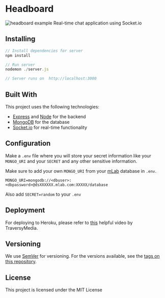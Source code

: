 # Headboard

![headboard example](https://user-images.githubusercontent.com/37851662/53209571-e0c29e80-3608-11e9-8802-5c76f49870d2.gif)
Real-time chat application using Socket.io

## Installing

```javascript
// Install dependencies for server
npm install

// Run server
nodemon ./server.js

// Server runs on  http://localhost:3000
```

## Built With

This project uses the following technologies:

- [Express](http://expressjs.com/) and [Node](https://nodejs.org/en/) for the backend
- [MongoDB](https://www.mongodb.com/) for the database
- [Socket.io](https://socket.io/) for real-time functionality

## Configuration

Make a `.env` file where you will store your secret information like
your `MONGO_URI` and your `SECRET` and any other sensitive information.

Make sure to add your own `MONGO_URI` from your [mLab](http://mlab.com) database in `.env`.

```
MONGO_URI=mongodb://<dbuser>:<dbpassword>@dsXXXXXX.mlab.com:XXXXX/database
```
Also add `SECRET=random` to your `.env`

## Deployment

For deploying to Heroku, please refer to [this](https://www.youtube.com/watch?v=71wSzpLyW9k) helpful video by TraversyMedia.

## Versioning

We use [SemVer](http://semver.org/) for versioning. For the versions available, see the [tags on this repository](https://github.com/your/project/tags).

## License

This project is licensed under the MIT License
